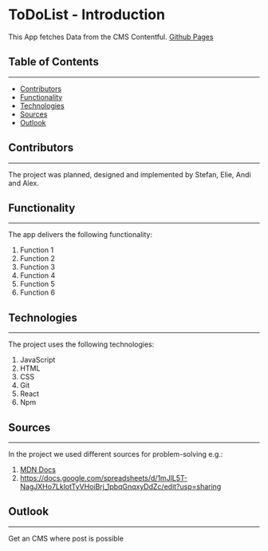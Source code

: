 # **ToDoList - Introduction**

This App fetches Data from the CMS Contentful.
[Github Pages](https://olkhon.github.io/contentfulgroupwork/)

## **Table of Contents**

---

- [Contributors](#Contributors)
- [Functionality](#Functionality)
- [Technologies](#Technologies)
- [Sources](#Sources)
- [Outlook](#Outlook)

## Contributors

---

The project was planned, designed and implemented by Stefan, Elie, Andi and Alex.

## Functionality

---

The app delivers the following functionality:

1. Function 1
2. Function 2
3. Function 3
4. Function 4
5. Function 5
6. Function 6

## Technologies

---

The project uses the following technologies:

1. JavaScript
2. HTML
3. CSS
4. Git
5. React
6. Npm

## Sources

---

In the project we used different sources for problem-solving e.g.:

1. [MDN Docs](https://developer.mozilla.org/en-US/)
2. https://docs.google.com/spreadsheets/d/1mJlL5T-NagJXHo7LklotTyVHoiBrj_1pbqGnqxyDdZc/edit?usp=sharing

## Outlook

---

Get an CMS where post is possible
